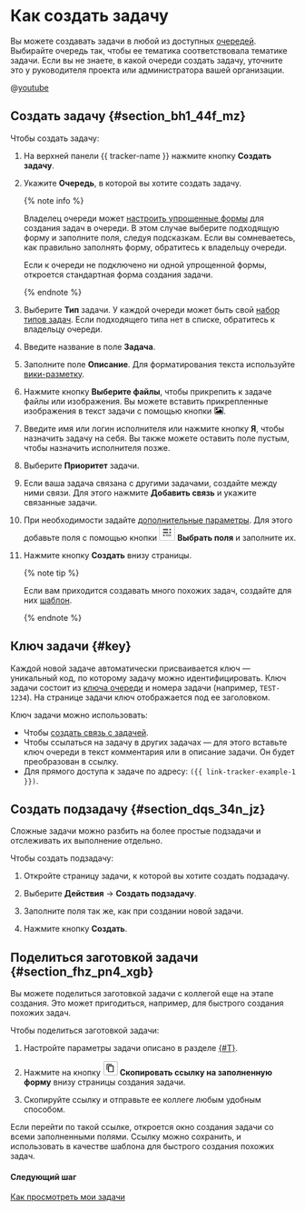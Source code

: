 # Как создать задачу

Вы можете создавать задачи в любой из доступных [очередей](../queue-intro.md). Выбирайте очередь так, чтобы ее тематика соответствовала тематике задачи. Если вы не знаете, в какой очереди создать задачу, уточните это у руководителя проекта или администратора вашей организации.


@[youtube](vtPEpbz8uiw)

## Создать задачу {#section_bh1_44f_mz}

Чтобы создать задачу:

1. На верхней панели {{ tracker-name }} нажмите кнопку **Создать задачу**.

1. Укажите **Очередь**, в которой вы хотите создать задачу.


    {% note info %}

    Владелец очереди может [настроить упрощенные формы](../manager/attach-form.md) для создания задач в очереди. В этом случае выберите подходящую форму и заполните поля, следуя подсказкам. Если вы сомневаетесь, как правильно заполнять форму, обратитесь к владельцу очереди. 

    Если к очереди не подключено ни одной упрощенной формы, откроется стандартная форма создания задачи.

    {% endnote %}


1. Выберите **Тип** задачи.
    У каждой очереди может быть свой [набор типов задач](../manager/add-ticket-type.md). Если подходящего типа нет в списке, обратитесь к владельцу очереди.

1. Введите название в поле **Задача**.

1. Заполните поле **Описание**. Для форматирования текста используйте [вики-разметку](wiki-markup.md).

1. Нажмите кнопку **Выберите файлы**, чтобы прикрепить к задаче файлы или изображения.
    Вы можете вставить прикрепленные изображения в текст задачи с помощью кнопки ![](../../_assets/tracker/add-image.png).

1. Введите имя или логин исполнителя или нажмите кнопку **Я**, чтобы назначить задачу на себя.
    Вы также можете оставить поле пустым, чтобы назначить исполнителя позже.

1. Выберите **Приоритет** задачи.

1. Если ваша задача связана с другими задачами, создайте между ними связи. Для этого нажмите **Добавить связь** и укажите связанные задачи.

1. При необходимости задайте [дополнительные параметры](create-param.md#section_ymd_ycj_1gb). Для этого добавьте поля с помощью кнопки ![](../../_assets/tracker/task-params-btn.png) **Выбрать поля** и заполните их.

1. Нажмите кнопку **Создать** внизу страницы.

    {% note tip %}

    Если вам приходится создавать много похожих задач, создайте для них [шаблон](ticket-template.md).

    {% endnote %}

## Ключ задачи {#key}

Каждой новой задаче автоматически присваивается ключ — уникальный код, по которому задачу можно идентифицировать. Ключ задачи состоит из [ключа очереди](../manager/create-queue.md#key) и номера задачи (например, `TEST-1234`). На странице задачи ключ отображается под ее заголовком.

Ключ задачи можно использовать:

- Чтобы [создать связь с задачей](ticket-links.md).
- Чтобы ссылаться на задачу в других задачах — для этого вставьте ключ очереди в текст комментария или в описание задачи. Он будет преобразован в ссылку.
- Для прямого доступа к задаче по адресу: `({{ link-tracker-example-1 }})`.

## Создать подзадачу {#section_dqs_34n_jz}

Сложные задачи можно разбить на более простые подзадачи и отслеживать их выполнение отдельно.

Чтобы создать подзадачу:

1. Откройте страницу задачи, к которой вы хотите создать подзадачу.

1. Выберите **Действия** → **Создать подзадачу**.

1. Заполните поля так же, как при создании новой задачи.

1. Нажмите кнопку **Создать**.

## Поделиться заготовкой задачи {#section_fhz_pn4_xgb}

Вы можете поделиться заготовкой задачи с коллегой еще на этапе создания. Это может пригодиться, например, для быстрого создания похожих задач.

Чтобы поделиться заготовкой задачи:

1. Настройте параметры задачи описано в разделе [{#T}](#section_bh1_44f_mz).

1. Нажмите на кнопку ![](../../_assets/tracker/copy-ticket.png) **Скопировать ссылку на заполненную форму** внизу страницы создания задачи.

1. Скопируйте ссылку и отправьте ее коллеге любым удобным способом.

Если перейти по такой ссылке, откроется окно создания задачи со всеми заполненными полями. Ссылку можно сохранить, и использовать в качестве шаблона для быстрого создания похожих задач.

#### Следующий шаг 

[Как просмотреть мои задачи](my-tickets.md)



